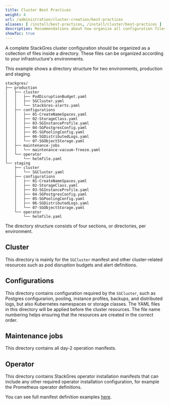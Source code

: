 ```yaml
---
title: Cluster Best Practices
weight: 4
url: /administration/cluster-creation/best-practices
aliases: [ /install/best-practices, /install/cluster/best-practices ]
description: Recommendations about how organize all configuration files.
showToc: true
---
```


A complete StackGres cluster configuration should be organized as a collection of files inside a directory.
These files can be organized according to your infrastructure's environments.

This example shows a directory structure for two environments, production and staging. 

```
stackgres/
├── production
│   ├── cluster
│   │   ├── PodDisruptionBudget.yaml
│   │   ├── SGCluster.yaml
│   │   └── StackGres-alerts.yaml
│   ├── configurations
│   │   ├── 01-CreateNameSpaces.yaml
│   │   ├── 02-StorageClass.yaml
│   │   ├── 03-SGInstanceProfile.yaml
│   │   ├── 04-SGPostgresConfig.yaml
│   │   ├── 05-SGPoolingConfig.yaml
│   │   ├── 06-SGDistributedLogs.yaml
│   │   └── 07-SGObjectStorage.yaml
│   ├── maintenance-jobs
│   │   └── maintenance-vacuum-freeze.yaml
│   └── operator
│       └── helmfile.yaml
└── staging
    ├── cluster
    │   └── SGCluster.yaml
    ├── configurations
    │   ├── 01-CreateNameSpaces.yaml
    │   ├── 02-StorageClass.yaml
    │   ├── 03-SGInstanceProfile.yaml
    │   ├── 04-SGPostgresConfig.yaml
    │   ├── 05-SGPoolingConfig.yaml
    │   ├── 06-SGDistributedLogs.yaml
    │   └── 07-SGObjectStorage.yaml
    └── operator
        └── helmfile.yaml
```

The directory structure consists of four sections, or directories, per environment.

## Cluster

This directory is mainly for the `SGCluster` manifest and other cluster-related resources such as pod disruption budgets and alert definitions.

## Configurations

This directory contains configuration required by the `SGCluster`, such as Postgres configurarion, pooling, instance profiles, backups, and distributed logs, but also Kubernetes namespaces or storage classes.
The YAML files in this directory will be applied before the cluster resources.
The file name numbering helps ensuring that the resources are created in the correct order.

## Maintenance jobs 

This directory contains all day-2 operation manifests. 

## Operator

This directory contains StackGres operator installation manifests that can include any other required operator installation configuration, for example the Prometheus operator definitions.

You can see full manifest definition examples [here](https://gitlab.com/ongresinc/stackgres/-/tree/main/stackgres-k8s/examples/full_example).
